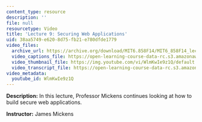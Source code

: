 ```yaml
---
content_type: resource
description: ''
file: null
resourcetype: Video
title: 'Lecture 9: Securing Web Applications'
uid: 38aa5749-e620-8d75-fb21-e780dfde1779
video_files:
  archive_url: https://archive.org/download/MIT6.858F14/MIT6_858F14_lec09_300k.mp4
  video_captions_file: https://open-learning-course-data-rc.s3.amazonaws.com/6-858-computer-systems-security-fall-2014/9bd8bb6b1ab2502ebf250270f173e8db_WlmKwIe9z1Q.vtt
  video_thumbnail_file: https://img.youtube.com/vi/WlmKwIe9z1Q/default.jpg
  video_transcript_file: https://open-learning-course-data-rc.s3.amazonaws.com/6-858-computer-systems-security-fall-2014/72ca659b1f2b4f41a95bd38991f98046_WlmKwIe9z1Q.pdf
video_metadata:
  youtube_id: WlmKwIe9z1Q
---
```


**Description:** In this lecture, Professor Mickens continues looking at how to build secure web applications.

**Instructor:** James Mickens